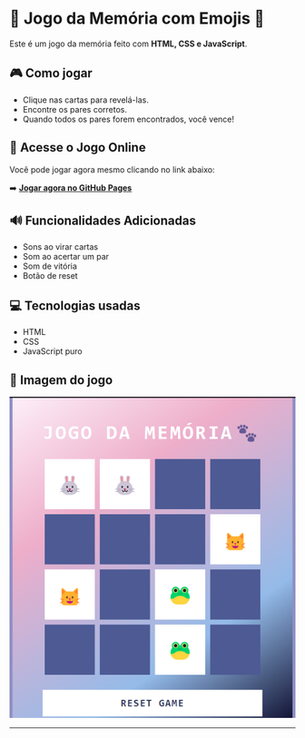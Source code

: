 # 🧠 Jogo da Memória com Emojis 🐾

Este é um jogo da memória feito com **HTML, CSS e JavaScript**.

## 🎮 Como jogar
- Clique nas cartas para revelá-las.
- Encontre os pares corretos.
- Quando todos os pares forem encontrados, você vence!

## 🚀 Acesse o Jogo Online
Você pode jogar agora mesmo clicando no link abaixo:

➡️ [**Jogar agora no GitHub Pages**](https://loohxy.github.io/Jogo-da-Memoria/)

## 🔊 Funcionalidades Adicionadas
- Sons ao virar cartas
- Som ao acertar um par
- Som de vitória
- Botão de reset


## 💻 Tecnologias usadas
- HTML
- CSS
- JavaScript puro

## 📸 Imagem do jogo
 <p align="center">
  <img src="./src/img/print-jogo.png" alt="Preview do jogo">
</p>

---


